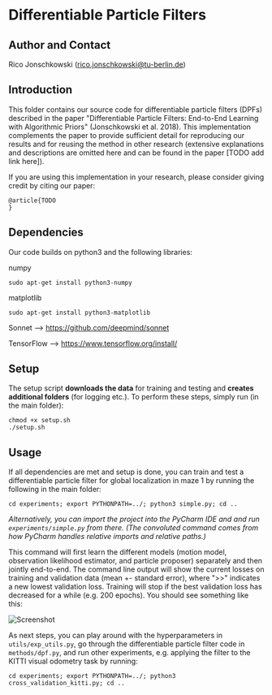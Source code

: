 Differentiable Particle Filters
==================================================

Author and Contact
------------------

Rico Jonschkowski (rico.jonschkowski@tu-berlin.de)


Introduction
------------

This folder contains our source code for differentiable particle filters (DPFs) described in the paper "Differentiable Particle Filters: End-to-End Learning with Algorithmic Priors" (Jonschkowski et al. 2018). This implementation complements the paper to provide sufficient detail for reproducing our results and for reusing the method in other research (extensive explanations and descriptions are omitted here and can be found in the paper [TODO add link here]).

If you are using this implementation in your research, please consider giving credit by citing our paper:

    @article{TODO
    }

Dependencies
------------

Our code builds on python3 and the following libraries:

numpy

    sudo apt-get install python3-numpy

matplotlib 

    sudo apt-get install python3-matplotlib

Sonnet --> https://github.com/deepmind/sonnet 

TensorFlow --> https://www.tensorflow.org/install/


Setup
-----

The setup script **downloads the data** for training and testing and **creates additional folders** (for logging etc.). To perform these steps, simply run (in the main folder):

    chmod +x setup.sh
    ./setup.sh

Usage
-----

If all dependencies are met and setup is done, you can train and test a differentiable particle filter for global localization in maze 1 by running the following in the main folder:

    cd experiments; export PYTHONPATH=../; python3 simple.py; cd ..
    
*Alternatively, you can import the project into the PyCharm IDE and and run `experiments/simple.py` from there. (The convoluted command comes from how PyCharm handles relative imports and relative paths.)*

This command will first learn the different models (motion model, observation likelihood estimator, and particle proposer) separately and then jointly end-to-end. The command line output will show the current losses on training and validation data (mean +- standard error), where ">>" indicates a new lowest validation loss. Training will stop if the best validation loss has decreased for a while (e.g. 200 epochs). You should see something like this:

![Screenshot](https://raw.githubusercontent.com/tu-rbo/differentiable-particle-filters/master/screenshot.png)

As next steps, you can play around with the hyperparameters in `utils/exp_utils.py`, go through the differentiable particle filter code in `methods/dpf.py`, and run other experiments, e.g. applying the filter to the KITTI visual odometry task by running:

    cd experiments; export PYTHONPATH=../; python3 cross_validation_kitti.py; cd ..
